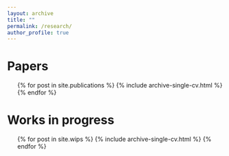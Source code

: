 ```yaml
---
layout: archive
title: ""
permalink: /research/
author_profile: true
---
```



Papers
======

<ul>{% for post in site.publications %}
{% include archive-single-cv.html %}
{% endfor %}</ul>
  

Works in progress
======

<ul>{% for post in site.wips %}
    {% include archive-single-cv.html %}
{% endfor %}</ul>

<!-- idea: list the badge types in an html, then include them somehow, and maybe specify just the pair of urls somehow? not clear to me how to do this. Maybe the thing to do is straight up list every publication in a plain html file. you can still link the posts using the urls probably. -->
